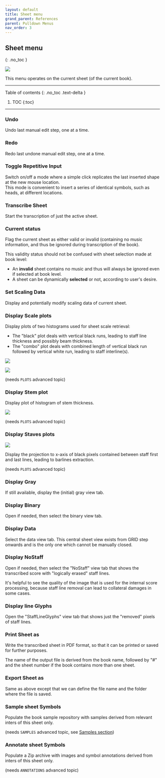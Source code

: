 ```yaml
---
layout: default
title: Sheet menu
grand_parent: References
parent: Pulldown Menus
nav_order: 3
---
```

## Sheet menu
{: .no_toc }

![](../assets/images/sheet_menu.png)

This menu operates on the current sheet (of the current book).

---
Table of contents
{: .no_toc .text-delta }

1. TOC
{:toc}
---

### Undo

Undo last manual edit step, one at a time.

### Redo

Redo last undone manual edit step, one at a time.

### Toggle Repetitive Input

Switch on/off a mode where a simple click replicates the last inserted shape at the new mouse location.  
This mode is convenient to insert a series of identical symbols, such as heads, at different locations.

### Transcribe Sheet

Start the transcription of just the active sheet.

### Current status

Flag the current sheet as either valid or invalid (containing no music information, and thus be ignored during transcription of the book).

This validity status should not be confused with sheet selection made at book level:
- An **invalid** sheet contains no music and thus will always be ignored even if selected at book level.
- A sheet can be dynamically **selected** or not, according to user's desire.

### Set Scaling Data

Display and potentially modify scaling data of current sheet.

### Display Scale plots

Display plots of two histograms used for sheet scale retrieval:
* The "black" plot deals with vertical black runs, leading to staff line thickness
and possibly beam thickness.
* The "combo" plot deals with combined length of vertical black run followed by vertical white run,
leading to staff interline(s).

![](../assets/images/black_plot.png)

![](../assets/images/combo_plot.png)

(needs ``PLOTS`` advanced topic)

### Display Stem plot

Display plot of histogram of stem thickness.

![](../assets/images/stem_plot.png)

(needs ``PLOTS`` advanced topic)

### Display Staves plots

![](../assets/images/staff_plot.png)

Display the projection to x-axis of black pixels contained between staff first and last lines,
leading to barlines extraction.

(needs ``PLOTS`` advanced topic)

### Display Gray

If still available, display the (initial) gray view tab.

### Display Binary

Open if needed, then select the binary view tab.

### Display Data

Select the data view tab.
This central sheet view exists from GRID step onwards and is the only one which cannot be manually
closed.

### Display NoStaff

Open if needed, then select the "NoStaff" view tab that shows the transcribed score with
"logically erased" staff lines.

It's helpful to see the quality of the image that is used for the internal score processing,
because staff line removal can lead to collateral damages in some cases.

### Display line Glyphs

Open the "StaffLineGlyphs" view tab that shows just the "removed" pixels of staff lines.

### Print Sheet as

Write the transcribed sheet in PDF format, so that it can be printed or saved for further purposes.

The name of the output file is derived from the book name, followed by "\#" and the sheet number if
the book contains more than one sheet.

### Export Sheet as

Same as above except that we can define the file name and the folder where the file is saved.

### Sample sheet Symbols

Populate the book sample repository with samples derived from relevant inters of this sheet only.

(needs ``SAMPLES`` advanced topic, see [Samples section](../advanced/samples.md))  

### Annotate sheet Symbols

Populate a Zip archive with images and symbol annotations derived from inters of this sheet only.

(needs ``ANNOTATIONS`` advanced topic)
